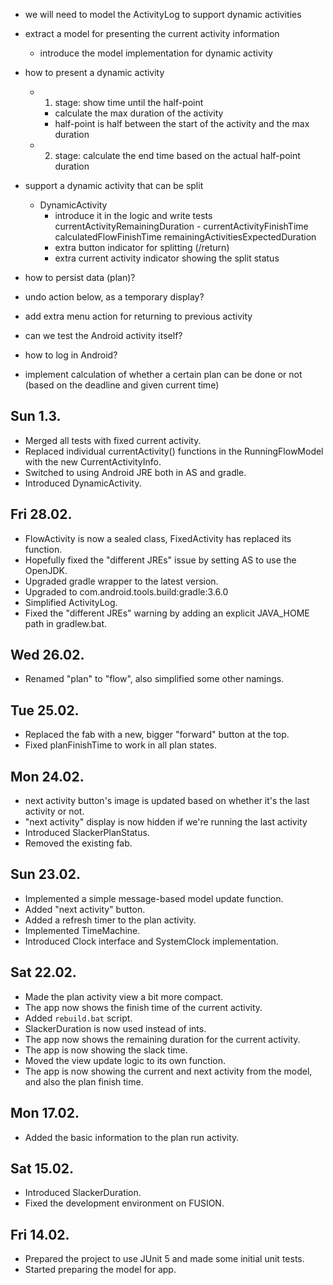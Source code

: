- we will need to model the ActivityLog to support dynamic activities

- extract a model for presenting the current activity information
    - introduce the model implementation for dynamic activity

- how to present a dynamic activity
    - 1. stage: show time until the half-point
        - calculate the max duration of the activity
        - half-point is half between the start of the activity and the max duration
    - 2. stage: calculate the end time based on the actual half-point duration

- support a dynamic activity that can be split
    - DynamicActivity
        - introduce it in the logic and write tests
            currentActivityRemainingDuration
                - 
            currentActivityFinishTime
            calculatedFlowFinishTime
            remainingActivitiesExpectedDuration
        - extra button indicator for splitting (/return)
        - extra current activity indicator showing the split status
- how to persist data (plan)?
- undo action below, as a temporary display?
- add extra menu action for returning to previous activity 
- can we test the Android activity itself?
- how to log in Android?
- implement calculation of whether a certain plan can be done or not (based on the deadline and given current time)

## Sun 1.3.
- Merged all tests with fixed current activity.
- Replaced individual currentActivity() functions in the RunningFlowModel with the new CurrentActivityInfo.
- Switched to using Android JRE both in AS and gradle.
- Introduced DynamicActivity.

## Fri 28.02.
- FlowActivity is now a sealed class, FixedActivity has replaced its function.
- Hopefully fixed the "different JREs" issue by setting AS to use the OpenJDK.
- Upgraded gradle wrapper to the latest version.
- Upgraded to com.android.tools.build:gradle:3.6.0
- Simplified ActivityLog.
- Fixed the "different JREs" warning by adding an explicit JAVA_HOME path in gradlew.bat.

## Wed 26.02.
- Renamed "plan" to "flow", also simplified some other namings.

## Tue 25.02.
- Replaced the fab with a new, bigger "forward" button at the top. 
- Fixed planFinishTime to work in all plan states.

## Mon 24.02.
- next activity button's image is updated based on whether it's the last activity or not.
- "next activity" display is now hidden if we're running the last activity
- Introduced SlackerPlanStatus.
- Removed the existing fab.

## Sun 23.02.
- Implemented a simple message-based model update function. 
- Added "next activity" button.
- Added a refresh timer to the plan activity.
- Implemented TimeMachine.
- Introduced Clock interface and SystemClock implementation.

## Sat 22.02.
- Made the plan activity view a bit more compact. 
- The app now shows the finish time of the current activity.
- Added `rebuild.bat` script.
- SlackerDuration is now used instead of ints.
- The app now shows the remaining duration for the current activity. 
- The app is now showing the slack time.
- Moved the view update logic to its own function.
- The app is now showing the current and next activity from the model, and also the plan finish time.

## Mon 17.02.
- Added the basic information to the plan run activity.

## Sat 15.02.
- Introduced SlackerDuration.
- Fixed the development environment on FUSION.

## Fri 14.02.
- Prepared the project to use JUnit 5 and made some initial unit tests.
- Started preparing the model for app.
